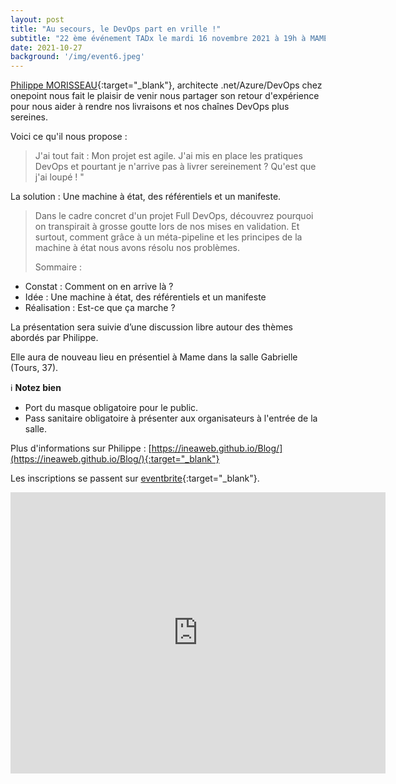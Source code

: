 ```yaml
---
layout: post
title: "Au secours, le DevOps part en vrille !"
subtitle: "22 ème événement TADx le mardi 16 novembre 2021 à 19h à MAME (Tours, 37)"
date: 2021-10-27
background: '/img/event6.jpeg'
---
```

[Philippe MORISSEAU](https://www.linkedin.com/in/philippe-morisseau-8ab83216b/){:target="_blank"}, architecte .net/Azure/DevOps chez onepoint nous fait le plaisir de venir nous partager son retour d'expérience pour nous aider à rendre nos livraisons et nos chaînes DevOps plus sereines.

Voici ce qu'il nous propose :

>J'ai tout fait : Mon projet est agile. J'ai mis en place les pratiques DevOps et pourtant je n'arrive pas à livrer sereinement ? Qu'est que j'ai loupé ! "
>
La solution : Une machine à état, des référentiels et un manifeste.
>
>Dans le cadre concret d'un projet Full DevOps, découvrez pourquoi on transpirait à grosse goutte lors de nos mises en validation. Et surtout, comment grâce à un méta-pipeline et les principes de la machine à état nous avons résolu nos problèmes.
>
>Sommaire :
 -  Constat : Comment on en arrive là ?
 -  Idée : Une machine à état, des référentiels et un manifeste
 -  Réalisation : Est-ce que ça marche ?
>
La présentation sera suivie d’une discussion libre autour des thèmes abordés par Philippe.

Elle aura de nouveau lieu en présentiel à Mame dans la salle Gabrielle (Tours, 37).

ℹ️ **Notez bien**

 - Port du masque obligatoire pour le public.
 - Pass sanitaire obligatoire à présenter aux organisateurs à l'entrée de la salle. 

Plus d'informations sur Philippe : [https://ineaweb.github.io/Blog/](https://ineaweb.github.io/Blog/){:target="_blank"}

Les inscriptions se passent sur [eventbrite](https://www.eventbrite.fr/e/billets-au-secours-le-devops-part-en-vrille-201495547607){:target="_blank"}.

<iframe src="https://www.google.com/maps/embed?pb=!1m14!1m8!1m3!1d5401.937664338934!2d0.668619!3d47.393041!3m2!1i1024!2i768!4f13.1!3m3!1m2!1s0x0%3A0xf59dd58d55f79b77!2sMAME!5e0!3m2!1sfr!2sfr!4v1572774528763!5m2!1sfr!2sfr" width="600" height="450" frameborder="0" style="border:0;" allowfullscreen=""></iframe>




